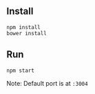 ## Install
```
npm install
bower install
```

## Run 
```
npm start
```

Note: Default port is at `:3004`